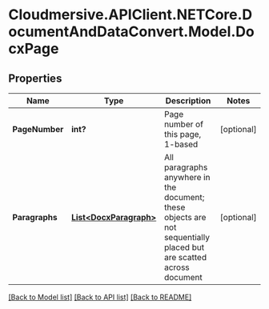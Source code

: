 # Cloudmersive.APIClient.NETCore.DocumentAndDataConvert.Model.DocxPage
## Properties

Name | Type | Description | Notes
------------ | ------------- | ------------- | -------------
**PageNumber** | **int?** | Page number of this page, 1-based | [optional] 
**Paragraphs** | [**List&lt;DocxParagraph&gt;**](DocxParagraph.md) | All paragraphs anywhere in the document; these objects are not sequentially placed but are scatted across document | [optional] 

[[Back to Model list]](../README.md#documentation-for-models) [[Back to API list]](../README.md#documentation-for-api-endpoints) [[Back to README]](../README.md)

